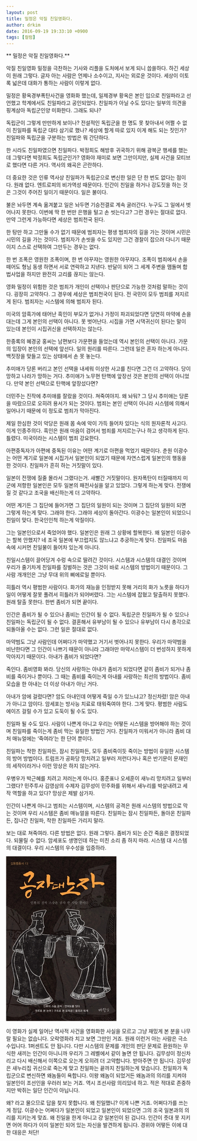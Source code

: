 ```yaml
---
layout: post
title: 밀정은 악질 친일영화다.
author: drkim
date: 2016-09-19 19:33:10 +0900
tags: [컬럼]
---
```

 


   ** 밀정은 악질 친일영화다.** 

  


악질 친일영화 밀정을 극찬하는 기사와 리플을 도처에서 보게 되니 씁쓸하다. 하긴 세상이 원래 그렇다. 글자 아는 사람은 언제나 소수이고, 지사는 외로운 것이다. 세상이 이토록 넓은데 대화가 통하는 사람이 이렇게 없다. 

  


밀정은 황옥경부폭탄사건을 영화화 했는데, 일제경부 황옥은 본인 입으로 친일파라고 선언했고 학계에서도 친일파라고 공인되었다. 친일파가 아닐 수도 있다는 일부의 의견을 핑계삼아 독립군인양 미화한다. 그래도 되나? 

  


독립군이 그렇게 만만하게 보이나? 전설적인 독립군을 한 명도 못 찾아내서 어쩔 수 없이 친일파를 독립군 대타 삼기로 했나? 세상에 할게 따로 있지 이게 해도 되는 짓인가? 친일파와 독립군을 구분하는 방법은 뭐 간단하다. 

  


한 시라도 친일파였으면 친일파다. 박정희도 해방후 귀국하기 위해 광복군 행세를 했는데 그렇다면 박정희도 독립군인가? 영화야 재미로 보면 그만이지만, 실제 사건을 모티브로 했다면 다른 거다. 역사의 왜곡은 곤란하다. 

  


더 중요한 것은 인류 역사상 친일파가 독립군으로 변신한 일은 단 한 번도 없다는 점이다. 원래 없다. 엔트로피의 비가역성 때문이다. 인간이 친일을 하거나 강도짓을 하는 것은 그것이 주어진 일이기 때문이다. 일은 불이다. 

  


불은 놔두면 계속 옮겨붙고 일은 놔두면 기승전결로 계속 굴러간다. 누구도 그 일에서 벗어나지 못한다. 이번에 딱 한 번만 은행을 털고 손 씻는다고? 그런 경우는 절대로 없다. 만약 그런게 가능하다면 세상은 범죄천국 된다. 

  


한 탕만 하고 그만둘 수가 없기 때문에 범죄자는 평생 범죄자의 길을 가는 것이며 시민은 시민의 길을 가는 것이다. 범죄자가 손씻을 수도 있지만 그건 경찰이 잡으러 다니기 때문이지 스스로 선택하여 그만두는 경우는 없다. 

  


한 번 조폭은 영원한 조폭이며, 한 번 야꾸쟈는 영원한 야꾸쟈다. 조폭이 범죄에서 손을 떼어도 형님 동생 하면서 서로 연락하고 지낸다. 반달이 되어 그 세계 주변을 맴돌며 합법사업을 하지만 완전히 고리를 끊지는 않는다. 

  


영화 밀정이 위험한 것은 범죄가 개인이 선택이나 판단으로 가능한 것처럼 말하는 것이다. 굉장히 고약하다. 그 경우에 세상은 범죄천국이 된다. 전 국민이 모두 범죄를 저지르게 된다. 범죄자는 시스템에 의해 범죄자 된다. 

  


미국의 암흑가에 태어난 흑인이 부모가 없거나 가정이 파괴되었다면 당연히 마약에 손을 대는데 그게 본인의 선택이 아니다. 못 벗어난다. 시집을 가면 시댁귀신이 된다는 말이 있는데 본인이 시집귀신을 선택하지는 않는다. 

  


한중록의 혜경궁 홍씨는 남편보다 가문편을 들었는데 역시 본인의 선택이 아니다. 가문의 입장이 본인의 선택에 앞선다. 일의 원리를 따른다. 그런데 일은 혼자 하는게 아니다. 백짓장을 맞들고 있는 상태에서 손 못 놓는다.

  


추미애가 당론 버리고 본인 선택을 내세워 이상한 사고를 친다면 그건 더 고약하다. 당이 망하고 나라가 망하는 거다. 추미애가 노무현 탄핵에 앞장선 것은 본인의 선택이 아니었다. 만약 본인 선택으로 탄핵에 앞장섰다면?

  


더민주는 진작에 추미애를 잘랐을 것이다. 쳐죽여야지. 왜 놔둬? 그 당시 추미애는 당론을 따랐으므로 오히려 용서가 되는 것이다. 범죄는 본인 선택이 아니라 시스템에 의해서 일어나기 때문에 이 정도로 범죄가 막아진다.

  


제일 한심한 것이 악당은 원래 몸 속에 악이 가득 들어차 있다는 식의 원자론적 사고다. 이게 인종주의다. 흑인은 원래 마음이 검어서 범죄를 저지르는구나 하고 생각하게 된다. 틀렸다. 미국이라는 시스템이 범죄 강요한다.

  


아편중독자가 아편에 중독된 이유는 어떤 계기로 아편을 먹었기 때문이다. 춘원 이광수는 어떤 계기로 일본에 시집가서 일본인이 되었기 때문에 자연스럽게 일본인의 행동을 한 것이다. 친일파가 흔히 하는 거짓말이 있다.

  


일본이 전쟁에 질줄 몰라서 그랬다는거. 새빨간 거짓말이다. 원자폭탄이 터질때까지 미군에 저항한 일본인은 모두 일본의 패전사실을 알고 있었다. 그렇게 하는게 맞다. 전쟁에 질 것 같다고 조국을 배신하는게 더 고약하다.

  


어떤 계기든 그 집단에 들어가면 그 집단의 일원이 되는 것이며 그 집단의 일원이 되면 그렇게 하는게 맞다. 그래야 한다. 그래야 세상이 돌아간다. 이광수는 일본인이 되었으니 친일이 맞다. 한국인인척 하는게 악질이다.

  


그는 일본인으로서 죽었어야 했다. 일본인은 원래 그 상황에 할복한다. 왜 일본인 이광수는 할복 안했지? 네 조국 일본에 부끄럽지도 않느냐고 추궁하는게 맞다. 친일파도 마음 속에 시커먼 친일물이 들어차 있는게 아니다.

  


친일시스템이 끌어당겨 수렁 속으로 딸려간 것이다. 시스템과 시스템의 대결인 것이며 우리가 줄기차게 친일파를 징벌하는 것은 그것이 바로 시스템의 방법이기 때문이다. 그 사람 개개인은 그냥 무대 위의 삐에로일 뿐이다. 

  


히틀러 역시 평범한 사람이다. 화가의 재능을 인정받지 못해 거리의 화가 노릇을 하다가 일이 어떻게 잘못 풀려서 히틀러가 되어버렸다. 그는 시스템에 잡혔고 탈출하지 못했다. 원래 탈출 못한다. 한번 좀비가 되면 끝이다. 

  


인간은 좀비가 될 수 있으나 좀비는 인간이 될 수 없다. 독립군은 친일파가 될 수 있으나 친일파는 독립군이 될 수 없다. 결혼해서 유부남이 될 수 있으나 유부남이 다시 총각으로 되돌아올 수는 없다. 그런 일은 절대로 없다. 

  


마약범도 그냥 사람인데 어쩌다가 마약했고 거기서 벗어나지 못한다. 우리가 마약범을 비난한다면 그 인간이 나쁘기 때문이 아니라 그래야만 마약시스템이 더 번성하지 못하게 막아지기 때문이다. 아내가 좀비가 되었다면?

  


죽인다. 좀비영화 봐라. 당신의 사랑하는 아내가 좀비가 되었다면 같이 좀비가 되거나 좀비를 죽이거나 뿐이다. 그 때는 좀비를 죽이는게 아내를 사랑하는 최선의 방법이다. 좀비 모습을 한 아내는 더 이상 아내가 아닌 거다.

  


아내가 암에 걸렸다면? 암도 아내인데 어떻게 죽일 수가 있느냐고? 정신차렸! 암은 아내가 아니고 암이다. 암세포는 방사능 치료로 태워죽여야 한다. 그게 맞다. 평범한 사람도 에이즈 걸릴 수가 있고 도둑이 될 수도 있다. 

  


친일파 될 수도 있다. 사람이 나쁜게 아니고 우리는 어떻든 시스템을 방어해야 하는 것이며 친일파를 죽이는게 좀비 막는 유일한 방법인 거다. 친일파가 미워서가 아니라 좀비 대처 매뉴얼에는 ‘죽여라’는 한 단어 뿐이다. 

  


친일파는 착한 친일파든, 잠시 친일파든, 모두 좀비죽이듯 죽이는 방법이 유일한 시스템의 방어 방법이다. 트럼프가 공화당 망치려고 일부러 저런다거나 혹은 반기문이 문재인의 세작이라거나 이런 망상은 하지 않는거다.

  


우병우가 박근혜를 치려고 저러는게 아니다. 홍준표나 오세훈이 새누리 망치려고 일부러 그랬다? 민주투사 김영삼의 수제자 김무성이 민주화를 위해서 새누리를 박살내려고 세작 역할을 하고 있다? 망상은 제발 삼가자. 

  


인간이 나쁜게 아니고 범죄는 시스템이며, 시스템의 공격은 원래 시스템의 방법으로 막는 것이며 우리 시스템은 좀비 매뉴얼을 따른다. 친일파는 잠시 친일파든, 돌아온 친일파든, 집나간 친일파, 착한 친일파든 가리지 말라. 

  


보는 대로 쳐죽여라. 다른 방법은 없다. 원래 그렇다. 좀비가 되는 순간 죽음은 결정되었다. 되물릴 수 없다. 암세포도 생명인데 하는 미친 소리 좀 하지 마라. 시스템 대 시스템의 대결이다. 우리 시스템의 우수성을 입증하라.

  


  



![](/files/attach/images/199/401/754/555.jpg)   


  


이 영화가 실제 일어난 역사적 사건을 영화화한 사실을 모르고 그냥 재밌게 본 분을 나무랄 필요는 없습니다. 오락영화라 치고 보면 그만인 거죠. 원래 이런거 아는 사람은 극소수입니다. 1퍼센트도 안 됩니다. 다만 시스템의 문제를 개인의 판단 문제로 환원하는 무식한 새끼는 인간이 아니니까 우리가 그 레벨에서 같이 놀면 안 됩니다. 김무성이 정신차리고 다시 배신해서 이쪽으로 오는게 오히려 더 고약합니다. 받아주면 안 됩니다. 김무성은 새누리집 귀신으로 죽는게 맞고 친일파는 끝까지 친일하는게 맞습니다. 친일파가 독립군으로 변신하면 왜놈들이 욕합니다. 이왕 왜놈이 되었거든 왜놈과의 의리를 지켜야 일본인이 조선인을 우러러 보는 거죠. 역시 조선사람 의리있네 하고. 적은 적대로 존중하지만 박쥐는 일단 인간이 아닙니다.

  


왜? 라고 물으므로 답을 찾지 못합니다. 왜 친일했니? 이게 나쁜 거죠. 어쩌다가를 쓰는게 정답. 이광수는 어쩌다가 일본인이 되었고 일본인이 되었으면 그의 조국 일본과의 의리를 지키는게 맞죠. 왜 친일을 한게 아니고 걍 일본인이 된 겁니다. 인간이 줏대 못 지키면 어어 하다가 이미 일본인 되어 있는 자신을 발견하게 됩니다. 경위야 어떻든 이에 대한 대응은 처단!